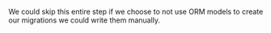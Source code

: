 We could skip this entire step if we choose to not use ORM models to create our migrations we could write them manually. 